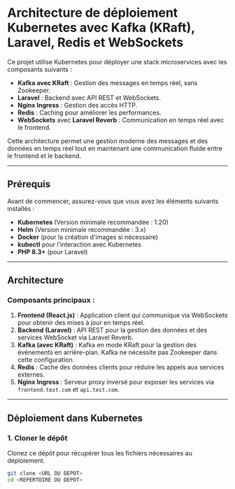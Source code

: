 # Architecture de déploiement Kubernetes avec Kafka (KRaft), Laravel, Redis et WebSockets

Ce projet utilise Kubernetes pour déployer une stack microservices avec les composants suivants :
- **Kafka avec KRaft** : Gestion des messages en temps réel, sans Zookeeper.
- **Laravel** : Backend avec API REST et WebSockets.
- **Nginx Ingress** : Gestion des accès HTTP.
- **Redis** : Caching pour améliorer les performances.
- **WebSockets** avec **Laravel Reverb** : Communication en temps réel avec le frontend.

Cette architecture permet une gestion moderne des messages et des données en temps réel tout en maintenant une communication fluide entre le frontend et le backend.

---

## Prérequis

Avant de commencer, assurez-vous que vous avez les éléments suivants installés :
- **Kubernetes** (Version minimale recommandée : 1.20)
- **Helm** (Version minimale recommandée : 3.x)
- **Docker** (pour la création d'images si nécessaire)
- **kubectl** pour l'interaction avec Kubernetes
- **PHP 8.3+** (pour Laravel)

---

## Architecture

### Composants principaux :
1. **Frontend (React.js)** : Application client qui communique via WebSockets pour obtenir des mises à jour en temps réel.
2. **Backend (Laravel)** : API REST pour la gestion des données et des services WebSocket via Laravel Reverb.
3. **Kafka (avec KRaft)** : Kafka en mode KRaft pour la gestion des événements en arrière-plan. Kafka ne nécessite pas Zookeeper dans cette configuration.
4. **Redis** : Cache des données clients pour réduire les appels aux services externes.
5. **Nginx Ingress** : Serveur proxy inversé pour exposer les services via `frontend.test.com` et `api.test.com`.

---

## Déploiement dans Kubernetes

### 1. Cloner le dépôt

Clonez ce dépôt pour récupérer tous les fichiers nécessaires au déploiement.

```bash
git clone <URL DU DEPOT>
cd <REPERTOIRE DU DEPOT>
